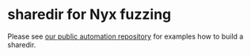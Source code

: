 # sharedir for Nyx fuzzing

Please see [our public automation repository](https://github.com/MozillaSecurity/orion/tree/master/services/nyx) for examples how to build a sharedir.
